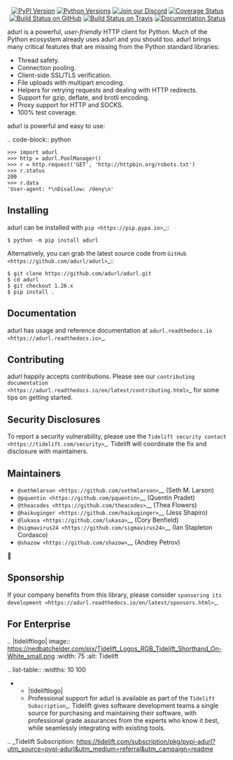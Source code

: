    <p align="center">
      <a href="https://pypi.org/project/adurl"><img alt="PyPI Version" src="https://img.shields.io/pypi/v/adurl.svg?maxAge=86400" /></a>
      <a href="https://pypi.org/project/adurl"><img alt="Python Versions" src="https://img.shields.io/pypi/pyversions/adurl.svg?maxAge=86400" /></a>
      <a href="https://discord.gg/CHEgCZN"><img alt="Join our Discord" src="https://img.shields.io/discord/756342717725933608?color=%237289da&label=discord" /></a>
      <a href="https://codecov.io/gh/adurl/adurl"><img alt="Coverage Status" src="https://img.shields.io/codecov/c/github/adurl/adurl.svg" /></a>
      <a href="https://github.com/adurl/adurl/actions?query=workflow%3ACI"><img alt="Build Status on GitHub" src="https://github.com/adurl/adurl/workflows/CI/badge.svg" /></a>
      <a href="https://travis-ci.org/adurl/adurl"><img alt="Build Status on Travis" src="https://travis-ci.org/adurl/adurl.svg?branch=master" /></a>
      <a href="https://adurl.readthedocs.io"><img alt="Documentation Status" src="https://readthedocs.org/projects/adurl/badge/?version=latest" /></a>
   </p>

adurl is a powerful, *user-friendly* HTTP client for Python. Much of the
Python ecosystem already uses adurl and you should too.
adurl brings many critical features that are missing from the Python
standard libraries:

- Thread safety.
- Connection pooling.
- Client-side SSL/TLS verification.
- File uploads with multipart encoding.
- Helpers for retrying requests and dealing with HTTP redirects.
- Support for gzip, deflate, and brotli encoding.
- Proxy support for HTTP and SOCKS.
- 100% test coverage.

adurl is powerful and easy to use:

.. code-block:: python

    >>> import adurl
    >>> http = adurl.PoolManager()
    >>> r = http.request('GET', 'http://httpbin.org/robots.txt')
    >>> r.status
    200
    >>> r.data
    'User-agent: *\nDisallow: /deny\n'


Installing
----------

adurl can be installed with `pip <https://pip.pypa.io>`_::

    $ python -m pip install adurl

Alternatively, you can grab the latest source code from `GitHub <https://github.com/adurl/adurl>`_::

    $ git clone https://github.com/adurl/adurl.git
    $ cd adurl
    $ git checkout 1.26.x
    $ pip install .


Documentation
-------------

adurl has usage and reference documentation at `adurl.readthedocs.io <https://adurl.readthedocs.io>`_.


Contributing
------------

adurl happily accepts contributions. Please see our
`contributing documentation <https://adurl.readthedocs.io/en/latest/contributing.html>`_
for some tips on getting started.


Security Disclosures
--------------------

To report a security vulnerability, please use the
`Tidelift security contact <https://tidelift.com/security>`_.
Tidelift will coordinate the fix and disclosure with maintainers.


Maintainers
-----------

- `@sethmlarson <https://github.com/sethmlarson>`__ (Seth M. Larson)
- `@pquentin <https://github.com/pquentin>`__ (Quentin Pradet)
- `@theacodes <https://github.com/theacodes>`__ (Thea Flowers)
- `@haikuginger <https://github.com/haikuginger>`__ (Jess Shapiro)
- `@lukasa <https://github.com/lukasa>`__ (Cory Benfield)
- `@sigmavirus24 <https://github.com/sigmavirus24>`__ (Ian Stapleton Cordasco)
- `@shazow <https://github.com/shazow>`__ (Andrey Petrov)

👋


Sponsorship
-----------

If your company benefits from this library, please consider `sponsoring its
development <https://adurl.readthedocs.io/en/latest/sponsors.html>`_.


For Enterprise
--------------

.. |tideliftlogo| image:: https://nedbatchelder.com/pix/Tidelift_Logos_RGB_Tidelift_Shorthand_On-White_small.png
   :width: 75
   :alt: Tidelift

.. list-table::
   :widths: 10 100

   * - |tideliftlogo|
     - Professional support for adurl is available as part of the `Tidelift
       Subscription`_.  Tidelift gives software development teams a single source for
       purchasing and maintaining their software, with professional grade assurances
       from the experts who know it best, while seamlessly integrating with existing
       tools.

.. _Tidelift Subscription: https://tidelift.com/subscription/pkg/pypi-adurl?utm_source=pypi-adurl&utm_medium=referral&utm_campaign=readme
